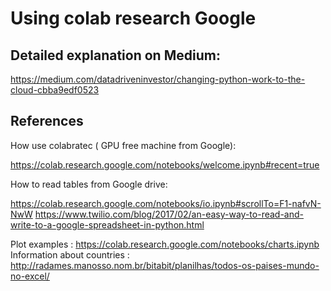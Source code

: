 # Using colab research Google



## Detailed explanation on Medium:
https://medium.com/datadriveninvestor/changing-python-work-to-the-cloud-cbba9edf0523

## References

How use colabratec ( GPU free machine from Google):

https://colab.research.google.com/notebooks/welcome.ipynb#recent=true

How to read tables from Google drive:

https://colab.research.google.com/notebooks/io.ipynb#scrollTo=F1-nafvN-NwW 
https://www.twilio.com/blog/2017/02/an-easy-way-to-read-and-write-to-a-google-spreadsheet-in-python.html 

Plot examples :
https://colab.research.google.com/notebooks/charts.ipynb 
Information about countries :
http://radames.manosso.nom.br/bitabit/planilhas/todos-os-paises-mundo-no-excel/
